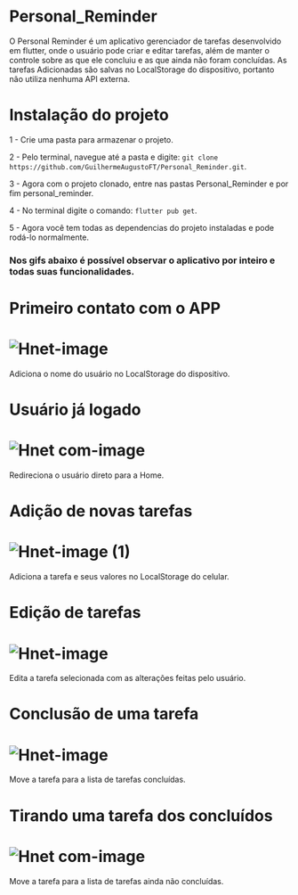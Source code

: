 # Personal_Reminder
O Personal Reminder é um aplicativo gerenciador de tarefas desenvolvido em flutter,
onde o usuário pode criar e editar tarefas, além de manter o controle 
sobre as que ele concluiu e as que ainda não foram concluídas.
As tarefas Adicionadas são salvas no LocalStorage do dispositivo, portanto
não utiliza nenhuma API externa.

# Instalação do projeto
1 - Crie uma pasta para armazenar o projeto.

2 - Pelo terminal, navegue até a pasta e digite: `git clone https://github.com/GuilhermeAugustoFT/Personal_Reminder.git`.

3 - Agora com o projeto clonado, entre nas pastas Personal_Reminder e por fim personal_reminder.

4 - No terminal digite o comando: `flutter pub get`.

5 - Agora você tem todas as dependencias do projeto instaladas e pode rodá-lo normalmente.

### Nos gifs abaixo é possível observar o aplicativo por inteiro e todas suas funcionalidades.

# Primeiro contato com o APP            
# ![Hnet-image](https://user-images.githubusercontent.com/49246009/132956810-cf8799f4-431a-4dce-9cac-61f5591d6923.gif)
Adiciona o nome do usuário no LocalStorage do dispositivo.

# Usuário já logado
# ![Hnet com-image](https://user-images.githubusercontent.com/49246009/132956744-bf1dafbd-ff18-4c2e-9ef4-61f4e31a14bf.gif)
Redireciona o usuário direto para a Home.

# Adição de novas tarefas
# ![Hnet-image (1)](https://user-images.githubusercontent.com/49246009/132956834-60908b3c-2bbb-4114-ab17-891fc8c0eeff.gif)
Adiciona a tarefa e seus valores no LocalStorage do celular.

# Edição de tarefas
# ![Hnet-image](https://user-images.githubusercontent.com/49246009/132956873-6612a58e-7959-4471-b3d7-54c13608a5d2.gif)
Edita a tarefa selecionada com as alterações feitas pelo usuário.

# Conclusão de uma tarefa
# ![Hnet-image](https://user-images.githubusercontent.com/49246009/132956950-f70c833a-bdca-47cf-a287-e004ae40e73b.gif)
Move a tarefa para a lista de tarefas concluídas.

# Tirando uma tarefa dos concluídos
# ![Hnet com-image](https://user-images.githubusercontent.com/49246009/132956967-b46122d0-03ff-4835-858f-db92422651f2.gif)
Move a tarefa para a lista de tarefas ainda não concluídas.
